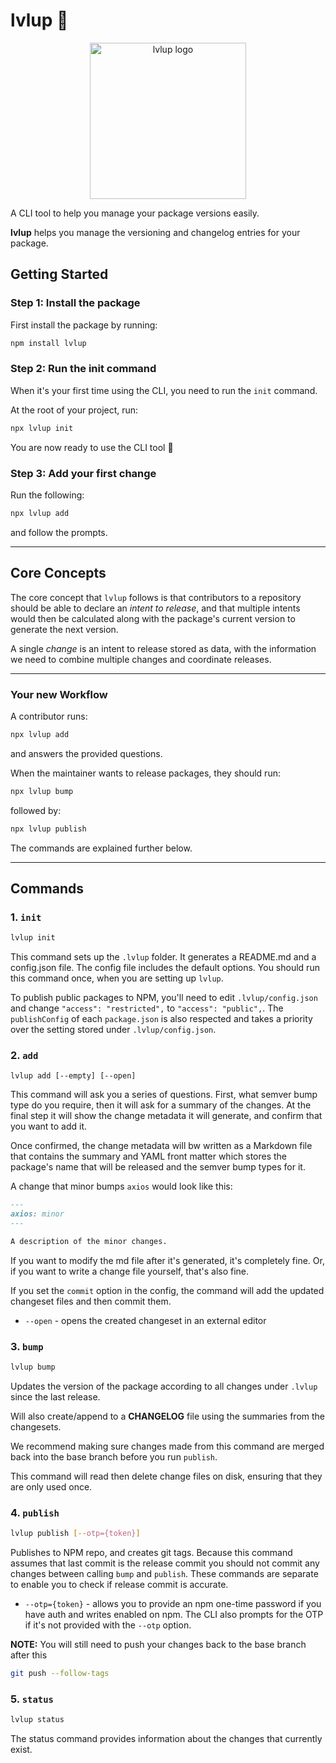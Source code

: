 # lvlup 🎩

<p align="center">
  <img src="https://i.ibb.co/Z8cNZVZ/level-up.png" width="250" alt="lvlup logo" />
</p>

A CLI tool to help you manage your package versions easily.

**lvlup** helps you manage the versioning and changelog entries for your package.

## Getting Started

### Step 1: Install the package

First install the package by running:

```bash
npm install lvlup
```

### Step 2: Run the init command

When it's your first time using the CLI, you need to run the `init` command.

At the root of your project, run:

```bash
npx lvlup init
```

You are now ready to use the CLI tool 🙂

### Step 3: Add your first change

Run the following:

```bash
npx lvlup add
```

and follow the prompts.

---

## Core Concepts

The core concept that `lvlup` follows is that contributors to a repository should be able to declare an _intent to release_, and that multiple intents would then be calculated along with the package's current version to generate the next version.

A single _change_ is an intent to release stored as data, with the information we need to combine multiple changes and coordinate releases.

---

### Your new Workflow

A contributor runs:

```bash
npx lvlup add
```

and answers the provided questions.

When the maintainer wants to release packages, they should run:

```bash
npx lvlup bump
```

followed by:

```bash
npx lvlup publish
```

The commands are explained further below.

---

## Commands

### 1. `init`

```bash
lvlup init
```

This command sets up the `.lvlup` folder. It generates a README.md and a config.json file. The config file includes the default options. You should run this command once, when you are setting up `lvlup`.

To publish public packages to NPM, you'll need to edit `.lvlup/config.json` and change `"access": "restricted",` to `"access": "public",`. The `publishConfig` of each `package.json` is also respected and takes a priority over the setting stored under `.lvlup/config.json`.

### 2. `add`

```
lvlup add [--empty] [--open]
```

This command will ask you a series of questions. First, what semver bump type do you require, then it will ask for a summary of the changes. At the final step it will show the change metadata it will generate, and confirm that you want to add it.

Once confirmed, the change metadata will bw written as a Markdown file that contains the summary and YAML front matter which stores the package's name that will be released and the semver bump types for it.

A change that minor bumps `axios` would look like this:

```md
---
axios: minor
---

A description of the minor changes.
```

If you want to modify the md file after it's generated, it's completely fine. Or, if you want to write a change file yourself, that's also fine.

If you set the `commit` option in the config, the command will add the updated changeset files and then commit them.

- `--open` - opens the created changeset in an external editor

### 3. `bump`

```bash
lvlup bump
```

Updates the version of the package according to all changes under `.lvlup` since the last release.

Will also create/append to a **CHANGELOG** file using the summaries from the changesets.

We recommend making sure changes made from this command are merged back into the base branch before you run `publish`.

This command will read then delete change files on disk, ensuring that they are only used once.

### 4. `publish`

```bash
lvlup publish [--otp={token}]
```

Publishes to NPM repo, and creates git tags. Because this command assumes that last commit is the release commit you should not commit any changes between calling `bump` and `publish`. These commands are separate to enable you to check if release commit is accurate.

- `--otp={token}` - allows you to provide an npm one-time password if you have auth and writes enabled on npm. The CLI also prompts for the OTP if it's not provided with the `--otp` option.

**NOTE:** You will still need to push your changes back to the base branch after this

```bash
git push --follow-tags
```

### 5. `status`

```bash
lvlup status
```

The status command provides information about the changes that currently exist.

<!-- - `--verbose` - use if you want to know the new versions, and get a link to the relevant changeset summary. -->
